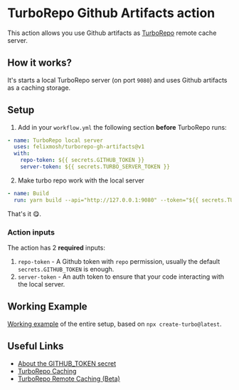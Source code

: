 # TurboRepo Github Artifacts action

This action allows you use Github artifacts as [TurboRepo](https://github.com/vercel/turborepo) remote cache server.

## How it works?

It's starts a local TurboRepo server (on port `9080`) and uses Github artifacts as a caching storage. 

## Setup

1. Add in your `workflow.yml` the following section **before** TurboRepo runs:
```yaml
- name: TurboRepo local server
  uses: felixmosh/turborepo-gh-artifacts@v1
  with:
    repo-token: ${{ secrets.GITHUB_TOKEN }}
    server-token: ${{ secrets.TURBO_SERVER_TOKEN }}
```
2. Make turbo repo work with the local server
```yaml
- name: Build
  run: yarn build --api="http://127.0.0.1:9080" --token="${{ secrets.TURBO_SERVER_TOKEN }}" --team="foo"
```
That's it 😋.

### Action inputs
The action has 2 **required** inputs:
1. `repo-token` - A Github token with `repo` permission, usually the default `secrets.GITHUB_TOKEN` is enough.
2. `server-token` - An auth token to ensure that your code interacting with the local server.

## Working Example

[Working example](https://github.com/felixmosh/turborepo-gh-artifacts-example) of the entire setup, based on `npx create-turbo@latest`. 

## Useful Links

- [About the GITHUB_TOKEN secret](https://docs.github.com/en/actions/security-guides/automatic-token-authentication#about-the-github_token-secret)
- [TurboRepo Caching](https://turborepo.org/docs/features/caching)
- [TurboRepo Remote Caching (Beta)](https://turborepo.org/docs/features/remote-caching)
